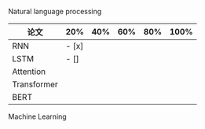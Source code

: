 Natural language processing

| 论文        | 20%   | 40%  | 60%  | 80%  | 100% |
| ----------- | ----- | ---- | ---- | ---- | ---- |
| RNN         | - [x] |      |      |      |      |
| LSTM        | - []  |      |      |      |      |
| Attention   |       |      |      |      |      |
| Transformer |       |      |      |      |      |
| BERT        |       |      |      |      |      |





Machine Learning

